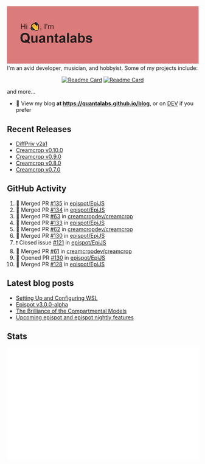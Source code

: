 <img src="header.png">
I'm an avid developer, musician, and hobbyist. Some of my projects include:
<p align='center'><a href="https://github.com/Quantalabs/EpiJS"><img src="https://github-readme-stats.vercel.app/api/pin/?username=epispot&amp;repo=EpiJS" alt="Readme Card"></a>
<a href="https://github.com/Quantalabs/NCOVDashboard"><img src="https://github-readme-stats.vercel.app/api/pin/?username=Quantalabs&amp;repo=NCOVDashboard" alt="Readme Card"></a></p>


and more...

- 📜 View my blog **at https://quantalabs.github.io/blog**, or on [DEV](https://dev.to/Quantalabs) if you prefer

## Recent Releases
- [DiffPriv v2a1](https://github.com/Quantalabs/DiffPriv/releases/tag/v2.0.0-alpha1)
- [Creamcrop v0.10.0](https://github.com/creamcropdev/creamcrop/releases/tag/v0.10.0)
- [Creamcrop v0.9.0](https://github.com/creamcropdev/creamcrop/releases/tag/v0.9.0)
- [Creamcrop v0.8.0](https://github.com/creamcropdev/creamcrop/releases/tag/v0.8.0)
- [Creamcrop v0.7.0](https://github.com/creamcropdev/creamcrop/releases/tag/v0.7.0)

## GitHub Activity
<!--START_SECTION:activity-->
1. 🎉 Merged PR [#135](https://github.com/epispot/EpiJS/pull/135) in [epispot/EpiJS](https://github.com/epispot/EpiJS)
2. 🎉 Merged PR [#134](https://github.com/epispot/EpiJS/pull/134) in [epispot/EpiJS](https://github.com/epispot/EpiJS)
3. 🎉 Merged PR [#63](https://github.com/creamcropdev/creamcrop/pull/63) in [creamcropdev/creamcrop](https://github.com/creamcropdev/creamcrop)
4. 🎉 Merged PR [#133](https://github.com/epispot/EpiJS/pull/133) in [epispot/EpiJS](https://github.com/epispot/EpiJS)
5. 🎉 Merged PR [#62](https://github.com/creamcropdev/creamcrop/pull/62) in [creamcropdev/creamcrop](https://github.com/creamcropdev/creamcrop)
6. 🎉 Merged PR [#130](https://github.com/epispot/EpiJS/pull/130) in [epispot/EpiJS](https://github.com/epispot/EpiJS)
7. ❗️ Closed issue [#121](https://github.com/epispot/EpiJS/issues/121) in [epispot/EpiJS](https://github.com/epispot/EpiJS)
8. 🎉 Merged PR [#61](https://github.com/creamcropdev/creamcrop/pull/61) in [creamcropdev/creamcrop](https://github.com/creamcropdev/creamcrop)
9. 💪 Opened PR [#130](https://github.com/epispot/EpiJS/pull/130) in [epispot/EpiJS](https://github.com/epispot/EpiJS)
10. 🎉 Merged PR [#128](https://github.com/epispot/EpiJS/pull/128) in [epispot/EpiJS](https://github.com/epispot/EpiJS)
<!--END_SECTION:activity-->

## Latest blog posts
<!-- BLOG-POST-LIST:START -->
- [Setting Up and Configuring WSL](https://dev.to/quantalabs/setting-up-and-configuring-wsl-392c)
- [Epispot v3.0.0-alpha](https://dev.to/epispot/epispot-v3-0-0-alpha-5heh)
- [The Brilliance of the Compartmental Models](https://dev.to/quantalabs/the-brilliance-of-the-compartmental-models-1j99)
- [Upcoming epispot and epispot nightly features](https://dev.to/epispot/upcoming-epispot-and-epispot-nightly-features-52ep)
<!-- BLOG-POST-LIST:END -->


## Stats
<p align="center"><img src="https://github.com/Quantalabs/github-stats/raw/master/generated/languages.svg" alt="Language Stats"><br>

